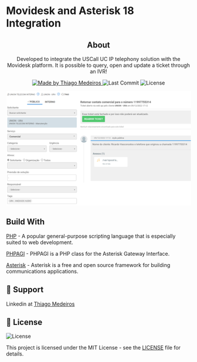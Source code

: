 # Movidesk and Asterisk 18 Integration

<h2 align="center">
  About
</h2>

<p align="center">Developed to integrate the USCall UC IP telephony solution with the Movidesk platform. It is possible to query, open and update a ticket through an IVR!</p>

<p align="center">
  <a href="https://github.com/thiagomedeiros11">
    <img alt="Made by Thiago Medeiros" src="https://img.shields.io/badge/made%20by-Thiago%20Medeiros-success">
  </a>

  <img alt="Last Commit" src="https://img.shields.io/github/last-commit/thiagomedeiros11/movidesk">

  <img alt="License" src="https://img.shields.io/badge/license-MIT-%2304D361">
</p>

<p align="center">
  <img src="https://github.com/thiagomedeiros11/movidesk/blob/main/tickets.png?raw=true"/>
</p>


## Build With

[PHP](https://www.php.net/) - A popular general-purpose scripting language that is especially suited to web development.

[PHPAGI](https://phpagi.sourceforge.net/) - PHPAGI is a PHP class for the Asterisk Gateway Interface. 

[Asterisk](https://www.asterisk.org/) - Asterisk is a free and open source framework for building communications applications.


## 📌 Support

Linkedin at [Thiago Medeiros](https://www.linkedin.com/in/thiagomedeiros11/)


## 📝 License

<img alt="License" src="https://img.shields.io/badge/license-MIT-%2304D361">

This project is licensed under the MIT License - see the [LICENSE](LICENSE) file for details.

